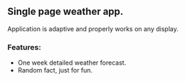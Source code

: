 ## Single page weather app.
Application is adaptive and properly works on any display.

### Features:

* One week detailed weather forecast.
* Random fact, just for fun.

